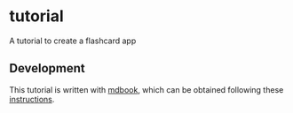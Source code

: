 # tutorial
A tutorial to create a flashcard app

## Development
This tutorial is written with [mdbook][], which can be obtained following these
[instructions][install.mdbook].

[mdbook]: https://rust-lang-nursery.github.io/mdBook/
[install.mdbook]: https://github.com/rust-lang-nursery/mdBook#installation
